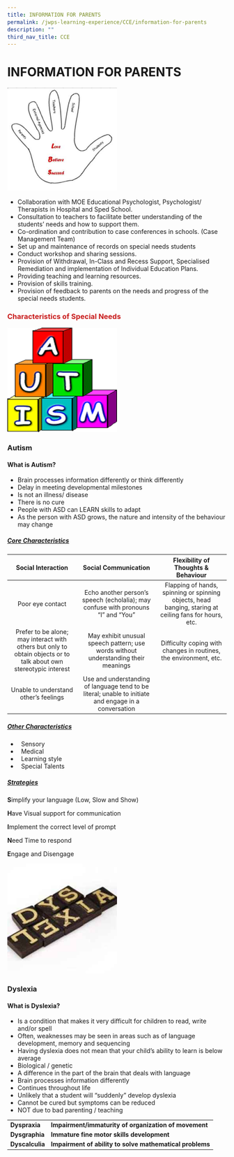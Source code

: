 ```yaml
---
title: INFORMATION FOR PARENTS
permalink: /jwps-learning-experience/CCE/information-for-parents
description: ""
third_nav_title: CCE
---
```

# INFORMATION FOR PARENTS
 <img src="/images/JWPS%20LEARNING%20EXPERIENCE/CCE/Information%20for%20parents/tn_hand.jpg"
     style="width:50%">

*   Collaboration with MOE Educational Psychologist, Psychologist/ Therapists in Hospital and Sped School.
*   Consultation to teachers to facilitate better understanding of the students’ needs and how to support them.
*   Co-ordination and contribution to case conferences in schools. (Case Management Team)
*   Set up and maintenance of records on special needs students
*   Conduct workshop and sharing sessions.
*   Provision of Withdrawal, In-Class and Recess Support, Specialised Remediation and implementation of Individual Education Plans.
*   Providing teaching and learning resources.
*   Provision of skills training. 
*   Provision of feedback to parents on the needs and progress of the special needs students.

### <span style = "color: #c81b1b"> <b>Characteristics of Special Needs</b> </span>

 <img src="/images/JWPS%20LEARNING%20EXPERIENCE/CCE/Information%20for%20parents/autism.png"
     style="width:50%">

### Autism

#### **What is Autism?**

*   Brain processes information differently or think differently
*   Delay in meeting developmental milestones
*   Is not an illness/ disease
*   There is no cure
*   People with ASD can LEARN skills to adapt
*   As the person with ASD grows, the nature and intensity of the behaviour may change

##### <u>Core Characteristics</u>

|                                                 Social Interaction                                                |                                          Social Communication                                          |                                   Flexibility of Thoughts & Behaviour                                  |
|:-----------------------------------------------------------------------------------------------------------------:|:------------------------------------------------------------------------------------------------------:|:------------------------------------------------------------------------------------------------------:|
|                                                  Poor eye contact                                                 |           Echo another person’s speech (echolalia);  may confuse with pronouns “I” and “You”           | Flapping of hands, spinning or spinning objects, head banging, staring at ceiling fans for hours, etc. |
| Prefer to be alone; may interact with others but only to obtain objects or to talk about own stereotypic interest |           May exhibit unusual speech pattern; use words without understanding their meanings           |                    Difficulty coping with changes in routines, the environment, etc.                   |
|                                       Unable to understand other’s feelings                                       |  Use and understanding of language tend to be literal; unable to initiate and engage in a conversation |                                                                                                        |

##### <u>Other Characteristics</u>

*     Sensory
*     Medical
*     Learning style
*     Special Talents

##### <u>Strategies</u>

**S**implify your language (Low, Slow and Show)

**H**ave Visual support for communication

**I**mplement the correct level of prompt

**N**eed Time to respond

**E**ngage and Disengage


 <img src="/images/JWPS%20LEARNING%20EXPERIENCE/CCE/Information%20for%20parents/tn_dyslexia.jpg"
     style="width:50%">

### Dyslexia

#### **What is Dyslexia?**

*   Is a condition that makes it very difficult for children to read, write and/or spell
*   Often, weaknesses may be seen in areas such as of language development, memory and sequencing
*   Having dyslexia does not mean that your child’s ability to learn is below average
*   Biological / genetic
*   A difference in the part of the brain that deals with language
*   Brain processes information differently
*   Continues throughout life
*   Unlikely that a student will “suddenly” develop dyslexia
*   Cannot be cured but symptoms can be reduced
*   NOT due to bad parenting / teaching

|             |                                                      |
|-------------|------------------------------------------------------|
|  **Dyspraxia**  |   **Impairment/immaturity of organization of movement**  |
| **Dysgraphia** |       **Immature fine motor skills development**     |
| **Dyscalculia** | **Impairment of ability to solve mathematical problems** |